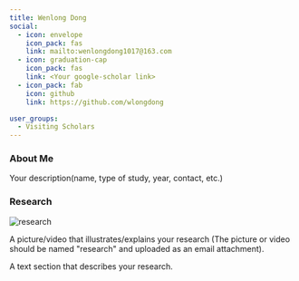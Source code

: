 ```yaml
---
title: Wenlong Dong
social:
  - icon: envelope 
    icon_pack: fas
    link: mailto:wenlongdong1017@163.com
  - icon: graduation-cap 
    icon_pack: fas
    link: <Your google-scholar link>
  - icon_pack: fab
    icon: github
    link: https://github.com/wlongdong

user_groups:
  - Visiting Scholars
---
```

### About Me
Your description(name, type of study, year, contact, etc.)

### Research
![research](authors_research/wenlong_dong.jpg "Research Introduction")

A picture/video that illustrates/explains your research (The picture or video should be named "research" and uploaded as an email attachment). 

A text section that describes your research.



